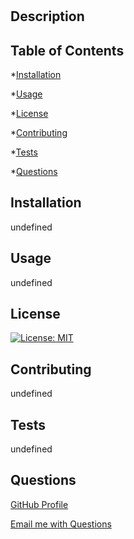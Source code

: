 # 

## Description


## Table of Contents

*[Installation](#installation)

*[Usage](#usage)

*[License](#license)

*[Contributing](#contributing)

*[Tests](#tests)

*[Questions](#questions)


## Installation
undefined

## Usage
undefined

## License
[![License: MIT](https://img.shields.io/badge/License-MIT-yellow.svg)](https://opensource.org/licenses/MIT)

## Contributing 
undefined

## Tests
undefined

## Questions
[GitHub Profile](https://github.com/csa)

[Email me with Questions](mailto:)

  